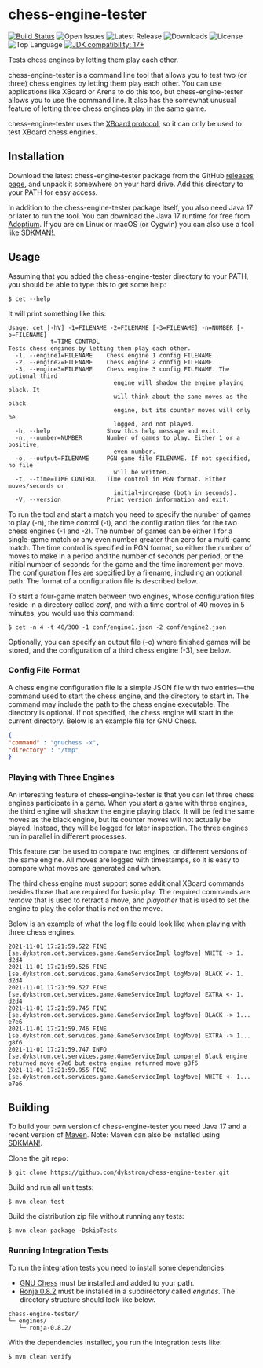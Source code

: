 # chess-engine-tester

<div style="text-align: left">

[![Build Status](https://github.com/dykstrom/chess-engine-tester/actions/workflows/maven.yml/badge.svg)](https://github.com/dykstrom/chess-engine-tester/actions/workflows/maven.yml)
![Open Issues](https://img.shields.io/github/issues/dykstrom/chess-engine-tester)
![Latest Release](https://img.shields.io/github/v/release/dykstrom/chess-engine-tester)
![Downloads](https://img.shields.io/github/downloads/dykstrom/chess-engine-tester/total)
![License](https://img.shields.io/github/license/dykstrom/chess-engine-tester)
![Top Language](https://img.shields.io/github/languages/top/dykstrom/chess-engine-tester)
[![JDK compatibility: 17+](https://img.shields.io/badge/JDK_compatibility-17+-blue.svg)](https://adoptium.net)

</div>

Tests chess engines by letting them play each other.

chess-engine-tester is a command line tool that allows you to test two (or three) chess engines 
by letting them play each other. You can use applications like XBoard or Arena to do this too,
but chess-engine-tester allows you to use the command line. It also has the somewhat unusual 
feature of letting three chess engines play in the same game.

chess-engine-tester uses the 
[XBoard protocol](https://www.gnu.org/software/xboard/engine-intf.html),
so it can only be used to test XBoard chess engines.


## Installation

Download the latest chess-engine-tester package from the GitHub 
[releases page](https://github.com/dykstrom/chess-engine-tester/releases), and unpack it 
somewhere on your hard drive. Add this directory to your PATH for easy access.

In addition to the chess-engine-tester package itself, you also need Java 17 or later to run 
the tool. You can download the Java 17 runtime for free from
[Adoptium](https://adoptium.net). If you are on Linux or macOS (or Cygwin) you can also use 
a tool like [SDKMAN!](https://sdkman.io).


## Usage

Assuming that you added the chess-engine-tester directory to your PATH, you should be able
to type this to get some help:

```shell
$ cet --help
```

It will print something like this:

```
Usage: cet [-hV] -1=FILENAME -2=FILENAME [-3=FILENAME] -n=NUMBER [-o=FILENAME]
           -t=TIME CONTROL
Tests chess engines by letting them play each other.
  -1, --engine1=FILENAME    Chess engine 1 config FILENAME.
  -2, --engine2=FILENAME    Chess engine 2 config FILENAME.
  -3, --engine3=FILENAME    Chess engine 3 config FILENAME. The optional third
                              engine will shadow the engine playing black. It
                              will think about the same moves as the black
                              engine, but its counter moves will only be
                              logged, and not played.
  -h, --help                Show this help message and exit.
  -n, --number=NUMBER       Number of games to play. Either 1 or a positive,
                              even number.
  -o, --output=FILENAME     PGN game file FILENAME. If not specified, no file
                              will be written.
  -t, --time=TIME CONTROL   Time control in PGN format. Either moves/seconds or
                              initial+increase (both in seconds).
  -V, --version             Print version information and exit.
```

To run the tool and start a match you need to specify the number of games to play (-n), the
time control (-t), and the configuration files for the two chess engines (-1 and -2). The 
number of games can be either 1 for a single-game match or any even number greater than zero
for a multi-game match. The time control is specified in PGN format, so either the number of
moves to make in a period and the number of seconds per period, or the initial number of 
seconds for the game and the time increment per move. The configuration files are specified
by a filename, including an optional path. The format of a configuration file is described 
below.

To start a four-game match between two engines, whose configuration files reside in a 
directory called _conf_, and with a time control of 40 moves in 5 minutes, you would use 
this command:

```shell
$ cet -n 4 -t 40/300 -1 conf/engine1.json -2 conf/engine2.json
```

Optionally, you can specify an output file (-o) where finished games will be stored, and the
configuration of a third chess engine (-3), see below.


### Config File Format

A chess engine configuration file is a simple JSON file with two entries—the command used to 
start the chess engine, and the directory to start in. The command may include the path to the
chess engine executable. The directory is optional. If not specified, the chess engine will 
start in the current directory. Below is an example file for GNU Chess.

```json
{
"command" : "gnuchess -x",
"directory" : "/tmp"
}
```


### Playing with Three Engines

An interesting feature of chess-engine-tester is that you can let three chess engines 
participate in a game. When you start a game with three engines, the third engine will shadow 
the engine playing black. It will be fed the same moves as the black engine, but its counter 
moves will not actually be played. Instead, they will be logged for later inspection. The 
three engines run in parallel in different processes.

This feature can be used to compare two engines, or different versions of the same engine.
All moves are logged with timestamps, so it is easy to compare what moves are generated and
when.

The third chess engine must support some additional XBoard commands besides those that are
required for basic play. The required commands are _remove_ that is used to retract a move,
and _playother_ that is used to set the engine to play the color that is _not_ on the move.

Below is an example of what the log file could look like when playing with three chess engines.

```
2021-11-01 17:21:59.522 FINE    [se.dykstrom.cet.services.game.GameServiceImpl logMove] WHITE -> 1. d2d4
2021-11-01 17:21:59.526 FINE    [se.dykstrom.cet.services.game.GameServiceImpl logMove] BLACK <- 1. d2d4
2021-11-01 17:21:59.527 FINE    [se.dykstrom.cet.services.game.GameServiceImpl logMove] EXTRA <- 1. d2d4
2021-11-01 17:21:59.745 FINE    [se.dykstrom.cet.services.game.GameServiceImpl logMove] BLACK -> 1... e7e6
2021-11-01 17:21:59.746 FINE    [se.dykstrom.cet.services.game.GameServiceImpl logMove] EXTRA -> 1... g8f6
2021-11-01 17:21:59.747 INFO    [se.dykstrom.cet.services.game.GameServiceImpl compare] Black engine returned move e7e6 but extra engine returned move g8f6
2021-11-01 17:21:59.955 FINE    [se.dykstrom.cet.services.game.GameServiceImpl logMove] WHITE <- 1... e7e6
```


## Building

To build your own version of chess-engine-tester you need Java 17 and a recent version of
[Maven](http://maven.apache.org). Note: Maven can also be installed using
[SDKMAN!](https://sdkman.io).

Clone the git repo:

```shell
$ git clone https://github.com/dykstrom/chess-engine-tester.git
```

Build and run all unit tests:

```shell
$ mvn clean test
```

Build the distribution zip file without running any tests:

```shell
$ mvn clean package -DskipTests
```


### Running Integration Tests

To run the integration tests you need to install some dependencies.

* [GNU Chess](https://www.gnu.org/software/chess) must be installed and added to your path.
* [Ronja 0.8.2](https://github.com/dykstrom/ronja/releases/tag/ronja-0.8.2) must be installed
  in a subdirectory called _engines_. The directory structure should look like below.

```
chess-engine-tester/
└─ engines/
   └─ ronja-0.8.2/
```

With the dependencies installed, you run the integration tests like:

```shell
$ mvn clean verify
```

